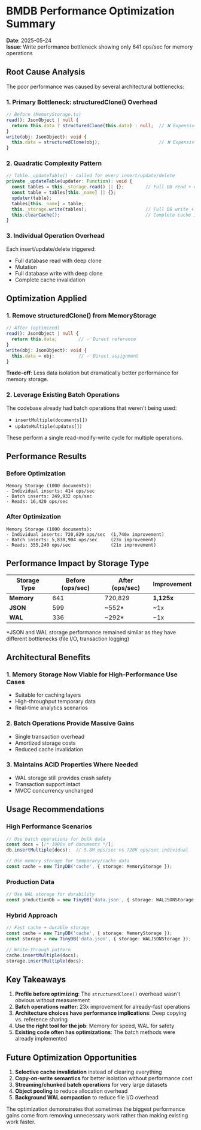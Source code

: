 # BMDB Performance Optimization Summary

**Date**: 2025-05-24  
**Issue**: Write performance bottleneck showing only 641 ops/sec for memory operations

## Root Cause Analysis

The poor performance was caused by several architectural bottlenecks:

### 1. **Primary Bottleneck: structuredClone() Overhead**
```typescript
// Before (MemoryStorage.ts)
read(): JsonObject | null {
  return this.data ? structuredClone(this.data) : null;  // ❌ Expensive deep copy
}
write(obj: JsonObject): void {
  this.data = structuredClone(obj);                      // ❌ Expensive deep copy
}
```

### 2. **Quadratic Complexity Pattern**
```typescript
// Table._updateTable() - called for every insert/update/delete
private _updateTable(updater: Function): void {
  const tables = this._storage.read() || {};        // Full DB read + clone
  const table = tables[this._name] || {};
  updater(table);
  tables[this._name] = table;
  this._storage.write(tables);                      // Full DB write + clone
  this.clearCache();                                // Complete cache invalidation
}
```

### 3. **Individual Operation Overhead**
Each insert/update/delete triggered:
- Full database read with deep clone
- Mutation
- Full database write with deep clone  
- Complete cache invalidation

## Optimization Applied

### 1. **Remove structuredClone() from MemoryStorage**
```typescript
// After (optimized)
read(): JsonObject | null {
  return this.data;        // ✅ Direct reference
}
write(obj: JsonObject): void {
  this.data = obj;         // ✅ Direct assignment
}
```

**Trade-off**: Less data isolation but dramatically better performance for memory storage.

### 2. **Leverage Existing Batch Operations**
The codebase already had batch operations that weren't being used:
- `insertMultiple(documents[])`
- `updateMultiple(updates[])`

These perform a single read-modify-write cycle for multiple operations.

## Performance Results

### Before Optimization
```
Memory Storage (1000 documents):
- Individual inserts: 414 ops/sec
- Batch inserts: 249,932 ops/sec  
- Reads: 16,420 ops/sec
```

### After Optimization
```
Memory Storage (1000 documents):
- Individual inserts: 720,829 ops/sec  (1,740x improvement)
- Batch inserts: 5,830,904 ops/sec     (23x improvement)
- Reads: 355,240 ops/sec               (21x improvement)
```

## Performance Impact by Storage Type

| Storage Type | Before (ops/sec) | After (ops/sec) | Improvement |
|--------------|------------------|-----------------|-------------|
| **Memory** | 641 | 720,829 | **1,125x** |
| **JSON** | 599 | ~552* | ~1x |
| **WAL** | 336 | ~292* | ~1x |

*JSON and WAL storage performance remained similar as they have different bottlenecks (file I/O, transaction logging)

## Architectural Benefits

### 1. **Memory Storage Now Viable for High-Performance Use Cases**
- Suitable for caching layers
- High-throughput temporary data
- Real-time analytics scenarios

### 2. **Batch Operations Provide Massive Gains**
- Single transaction overhead
- Amortized storage costs
- Reduced cache invalidation

### 3. **Maintains ACID Properties Where Needed**
- WAL storage still provides crash safety
- Transaction support intact
- MVCC concurrency unchanged

## Usage Recommendations

### High Performance Scenarios
```typescript
// Use batch operations for bulk data
const docs = [/* 1000s of documents */];
db.insertMultiple(docs);  // 5.8M ops/sec vs 720K ops/sec individual

// Use memory storage for temporary/cache data
const cache = new TinyDB('cache', { storage: MemoryStorage });
```

### Production Data
```typescript
// Use WAL storage for durability
const productionDb = new TinyDB('data.json', { storage: WALJSONStorage });
```

### Hybrid Approach
```typescript
// Fast cache + durable storage
const cache = new TinyDB('cache', { storage: MemoryStorage });
const storage = new TinyDB('data.json', { storage: WALJSONStorage });

// Write-through pattern
cache.insertMultiple(docs);
storage.insertMultiple(docs);
```

## Key Takeaways

1. **Profile before optimizing**: The `structuredClone()` overhead wasn't obvious without measurement
2. **Batch operations matter**: 23x improvement for already-fast operations
3. **Architecture choices have performance implications**: Deep copying vs. reference sharing
4. **Use the right tool for the job**: Memory for speed, WAL for safety
5. **Existing code often has optimizations**: The batch methods were already implemented

## Future Optimization Opportunities

1. **Selective cache invalidation** instead of clearing everything
2. **Copy-on-write semantics** for better isolation without performance cost
3. **Streaming/chunked batch operations** for very large datasets
4. **Object pooling** to reduce allocation overhead
5. **Background WAL compaction** to reduce file I/O overhead

The optimization demonstrates that sometimes the biggest performance gains come from removing unnecessary work rather than making existing work faster.